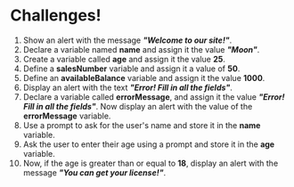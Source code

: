 # Challenges!  
   1. Show an alert with the message ***"Welcome to our site!"***.
   2. Declare a variable named **name** and assign it the value ***"Moon"***.
   3. Create a variable called **age** and assign it the value **25**.
   4. Define a **salesNumber** variable and assign it a value of **50**.
   5. Define an **availableBalance** variable and assign it the value **1000**.
   6. Display an alert with the text ***"Error! Fill in all the fields"***.
   7. Declare a variable called **errorMessage**, and assign it the value ***"Error! Fill in all the fields"***.  Now display an alert with the value of the **errorMessage** variable.
   8. Use a prompt to ask for the user's name and store it in the **name** variable.
   9. Ask the user to enter their age using a prompt and store it in the **age** variable.
  10. Now, if the age is greater than or equal to **18**, display an alert with the message ***"You can get your license!"***.
